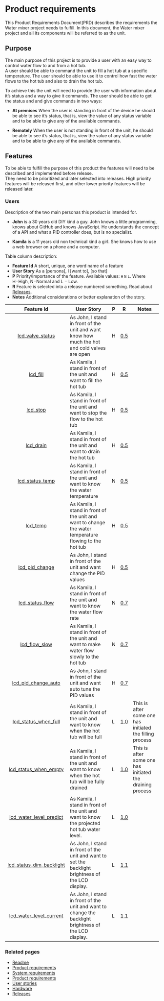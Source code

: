 # Product requirements
This Product Requirements Document(PRD) describes the requirements the Water mixer project needs to fulfill.  In this 
document, the Water mixer project and all its components will be referred to as the unit.

## Purpose
The main purpose of this project is to provide a user with an easy way to control water flow to and from a hot tub.  
A user should be able to command the unit to fill a hot tub at a specific temperature.  The user should be able to use 
it to control how fast the water flows to the hot tub and also to drain the hot tub.

To achieve this the unit will need to provide the user with information about it’s status and a way to give it commands.
  The user should be able to get the status and and give commands in two ways:

  * __At premises__ When the user is standing in front of the device he should be able to see it’s status, that is, 
  view the value of any status variable and to be able to give any of the available commands.

  * __Remotely__   When the user is not standing in front of the unit, he should be able to see it’s status, that is, 
  view the value of any status variable and to be able to give any of the available commands.



## Features
To be able to fulfill the purpose of this product the features will need to be described and implemented before release.  
They need to be prioritized and later selected into releases.  High priority features will be released first, 
and other lower priority features will be released later.

### Users
Description of the two main personas this product is intended for.
 
   * __John__ is a 30 years old DIY kind a guy.  John knows a little programming, knows about GitHub and knows 
   JavaScript.  He understands the concept of a API and what a PID controller does, but is no specialist.

   * __Kamila__ is a 11 years old non technical kind a girl.  She knows how to use a web browser on a phone and 
   a computer.

Table column description:
  * __Feature Id__ A short, unique, one word name of a feature
  * __User Story__ As a [persona], I [want to], [so that]
  * __P__ Priority/Importance of the feature. Available values: `H` `N` `L`. Where H=High, N=Normal and L = Low.
  * __R__ Feature is selected into a release numbered something. Read about [Releases].
  * __Notes__ Additional considerations or better explanation of the story.

|  Feature Id             | User Story                                                                                                | P |   R   | Notes |
|:-------------------------------:|-----------------------------------------------------------------------------------------------------------|---|-------|-------|
| [lcd_valve_status]          | As John, I stand in front of the unit and want know how much the hot and cold valves are open           | H | [0.5] |       |
| [lcd_fill]                  | As Kamila, I stand in front of the unit and want to fill the hot tub                                    | H | [0.5] |       |
| [lcd_stop]                  | As Kamila, I stand in front of the unit and want to stop the flow to the hot tub                        | H | [0.5] |       |
| [lcd_drain]                 | As Kamila, I stand in front of the unit and want to drain the hot tub                                   | H | [0.5] |       |
| [lcd_status_temp]           | As Kamila, I stand in front of the unit and want to know the water temperature                          | N | [0.5] |       |
| [lcd_temp]                  | As Kamila, I stand in front of the unit and want to change the water temperature flowing to the hot tub | H | [0.5] |       |
| [lcd_pid_change]            | As John, I stand in front of the unit and want change the PID values                                    | H | [0.5] |       |
| [lcd_status_flow]           | As Kamila, I stand in front of the unit and want to know the water flow rate                            | N | [0.7] |       |
| [lcd_flow_slow]             | As Kamila, I stand in front of the unit and want to make water flow slowly to the hot tub               | N | [0.7] |       |
| [lcd_pid_change_auto]       | As John, I stand in front of the unit and want auto tune the PID values                                 | H | [0.7] |       |
| [lcd_status_when_full]      | As Kamila, I stand in front of the unit and want to know when the hot tub will be full                  | L | [1.0] |  This is after some one has initiated the filling process |
| [lcd_status_when_empty]     | As Kamila, I stand in front of the unit and want to know when the hot tub will be fully drained         | L | [1.0] |  This is after some one has initiated the draining process |
| [lcd_water_level_predict]   | As Kamila, I stand in front of the unit and want to know the projected hot tub water level.             | L | [1.0] |       |
| [lcd_status_dim_backlight]  | As John, I stand in front of the unit and want to set the backlight brightness of the LCD display.      | L | [1.1] |       |
| [lcd_water_level_current]   | As John, I stand in front of the unit and want to change the backlight brightness of the LCD display.   | L | [1.1] |       |


 ### Related pages
 * [Readme]
 * [Product requirements]
 * [System requirements]
 * [Product requirements]
 * [User stories]
 * [Hardware]
 * [Releases]


[Readme]: ../../README.md
[Product requirements]: ./productRequirements.md
[System requirements]: ./systemRequirements.md
[User stories]: ./userStories.md
[Hardware]: ./hardware.md
[Releases]: ./releases.md


[Releases]: ./releases.md
[0.5]: ./releases.md#release-05---bare-minimum
[0.6]: ./releases.md#release-06--hardware-installed
[0.7]: ./releases.md#release-07---additional-features
[0.8]: ./releases.md#release-08---remote-access
[0.9]: ./releases.md#release-09---boxed
[1.0]: ./releases.md#release-10
[1.1]: ./releases.md#release-11

[lcd_valve_status]: ./userStories.md#lcd_valve_status
[lcd_fill]: ./userStories.md#lcd_fill
[lcd_stop]: ./userStories.md#lcd_stop
[lcd_drain]: ./userStories.md#lcd_drain           
[lcd_status_temp]: ./userStories.md#lcd_status_temp
[lcd_temp]: ./userStories.md#lcd_temp
[lcd_status_flow]: ./userStories.md#lcd_status_flow
[lcd_flow_slow]: ./userStories.md#lcd_flow_slow
[lcd_status_when_full]: ./userStories.md#lcd_status_when_full
[lcd_status_when_empty]: ./userStories.md#lcd_status_when_empty
[lcd_water_level_predict]: ./userStories.md#lcd_water_level_predict
[lcd_water_level_current]: ./userStories.md#lcd_water_level_current
[lcd_pid_change]: ./userStories.md#lcd_pid_change
[lcd_pid_change_auto]: ./userStories.md#lcd_pid_change_auto
[lcd_status_dim_backlight]: ./userStories.md#lcd_status_dim_backlight